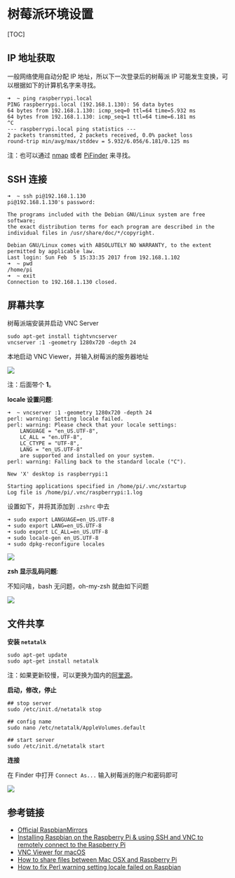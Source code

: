 
# 树莓派环境设置

[TOC]

## IP 地址获取

一般网络使用自动分配 IP 地址，所以下一次登录后的树莓派 IP 可能发生变换，可以根据如下的计算机名字来寻找。

```
➜  ~ ping raspberrypi.local
PING raspberrypi.local (192.168.1.130): 56 data bytes
64 bytes from 192.168.1.130: icmp_seq=0 ttl=64 time=5.932 ms
64 bytes from 192.168.1.130: icmp_seq=1 ttl=64 time=6.181 ms
^C
--- raspberrypi.local ping statistics ---
2 packets transmitted, 2 packets received, 0.0% packet loss
round-trip min/avg/max/stddev = 5.932/6.056/6.181/0.125 ms
```

注：也可以通过 [nmap](http://raspberrypi.stackexchange.com/questions/12440/ssh-into-raspberry-pi-without-knowing-ip-address) 或者 [PiFinder](http://ivanx.com/raspberrypi/) 来寻找。

## SSH 连接

```
➜  ~ ssh pi@192.168.1.130
pi@192.168.1.130's password: 

The programs included with the Debian GNU/Linux system are free software;
the exact distribution terms for each program are described in the
individual files in /usr/share/doc/*/copyright.

Debian GNU/Linux comes with ABSOLUTELY NO WARRANTY, to the extent
permitted by applicable law.
Last login: Sun Feb  5 15:33:35 2017 from 192.168.1.102
➜  ~ pwd
/home/pi
➜  ~ exit
Connection to 192.168.1.130 closed.
```


## 屏幕共享

树莓派端安装并启动 VNC Server

```
sudo apt-get install tightvncserver
vncserver :1 -geometry 1280x720 -depth 24
```

本地启动 VNC Viewer，并输入树莓派的服务器地址

![](http://mint-blog.qiniudn.com/raspberry-pi-vnc-viewer-server.png)

注：后面带个 **1**。

**locale 设置问题**:


```
➜  ~ vncserver :1 -geometry 1280x720 -depth 24
perl: warning: Setting locale failed.
perl: warning: Please check that your locale settings:
    LANGUAGE = "en_US.UTF-8",
    LC_ALL = "en.UTF-8",
    LC_CTYPE = "UTF-8",
    LANG = "en_US.UTF-8"
    are supported and installed on your system.
perl: warning: Falling back to the standard locale ("C").

New 'X' desktop is raspberrypi:1

Starting applications specified in /home/pi/.vnc/xstartup
Log file is /home/pi/.vnc/raspberrypi:1.log
```

设置如下，并将其添加到 `.zshrc` 中去

```
➜ sudo export LANGUAGE=en_US.UTF-8
➜ sudo export LANG=en_US.UTF-8
➜ sudo export LC_ALL=en_US.UTF-8
➜ sudo locale-gen en_US.UTF-8
➜ sudo dpkg-reconfigure locales
```

![](http://mint-blog.qiniudn.com/raspberry-pi-locale-en-utf8.png)

**zsh 显示乱码问题**:

不知问啥，bash 无问题，oh-my-zsh 就由如下问题

![](http://mint-blog.qiniudn.com/raspberry-pi-locale-unset.png)


## 文件共享


**安装 `netatalk`**

```
sudo apt-get update
sudo apt-get install netatalk
```

注：如果更新较慢，可以更换为国内的[阿里源](http://mirrors.aliyun.com/help/raspbian)。

**启动，修改，停止**

```
## stop server
sudo /etc/init.d/netatalk stop

## config name
sudo nano /etc/netatalk/AppleVolumes.default

## start server
sudo /etc/init.d/netatalk start
```

**连接**

在 Finder 中打开 `Connect As...` 输入树莓派的账户和密码即可

![](http://mint-blog.qiniudn.com/raspberry-pi-netatalk-connect.png)

## 参考链接

- [Official RaspbianMirrors](http://www.raspbian.org/RaspbianMirrors)
- [Installing Raspbian on the Raspberry Pi & using SSH and VNC to remotely connect to the Raspberry Pi](http://hertaville.com/raspbian-raspberry-pi.html)
- [VNC Viewer for macOS](https://www.realvnc.com/download/viewer/macosx/)
- [How to share files between Mac OSX and Raspberry Pi](http://www.instructables.com/id/How-to-share-files-between-Mac-OSX-and-Raspberry-P/?ALLSTEPS)
- [How to fix Perl warning setting locale failed on Raspbian](http://daker.me/2014/10/how-to-fix-perl-warning-setting-locale-failed-in-raspbian.html)
